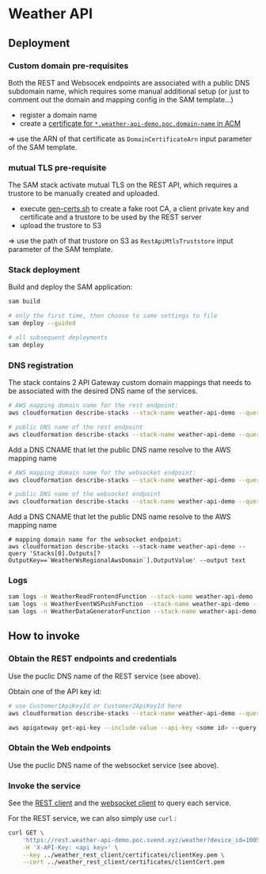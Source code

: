 # Weather API

## Deployment

### Custom domain pre-requisites

Both the REST and Websocek endpoints are associated with a public DNS subdomain name, which requires some manual additional setup
(or just to comment out the domain and mapping config in the SAM template...)

* register a domain name
* create a [certificate for `*.weather-api-demo.poc.domain-name` in ACM](https://docs.aws.amazon.com/acm/latest/userguide/gs-acm-request-public.html)

=> use the ARN of that certificate as `DomainCertificateArn` input parameter of the SAM template.

### mutual TLS pre-requisite

The SAM stack activate mutual TLS on the REST API, which requires a trustore to be manually created and uploaded.

* execute [gen-certs.sh](../weather_rest_client/certificates/gen-certs.sh) to create a fake root CA, a client private key 
  and certificate and a trustore to be used by the REST server
* upload the trustore to S3

=> use the path of that trustore on S3 as `RestApiMtlsTruststore` input parameter of the SAM template.

### Stack deployment

Build and deploy the SAM application:

```sh
sam build

# only the first time, then choose to same settings to file
sam deploy --guided

# all subsequent deployments
sam deploy
```

### DNS registration

The stack contains 2 API Gateway custom domain mappings that needs to be associated with the desired DNS name of the services.

```sh
# AWS mapping domain name for the rest endpoint:
aws cloudformation describe-stacks --stack-name weather-api-demo --query 'Stacks[0].Outputs[?OutputKey==`WeatherRestRegionalAwsDomain`].OutputValue' --output text

# public DNS name of the rest endpoint
aws cloudformation describe-stacks --stack-name weather-api-demo --query 'Stacks[0].Outputs[?OutputKey==`WeatherRestPublicDomain`].OutputValue' --output text
```

Add a DNS CNAME that let the public DNS name resolve to the AWS mapping name

```sh
# AWS mapping domain name for the websocket endpoint:
aws cloudformation describe-stacks --stack-name weather-api-demo --query 'Stacks[0].Outputs[?OutputKey==`WeatherWsRegionalAwsDomain`].OutputValue' --output text

# public DNS name of the websocket endpoint
aws cloudformation describe-stacks --stack-name weather-api-demo --query 'Stacks[0].Outputs[?OutputKey==`WeatherWsPublicDomain`].OutputValue' --output text
```

Add a DNS CNAME that let the public DNS name resolve to the AWS mapping name

```
# mapping domain name for the websocket endpoint:
aws cloudformation describe-stacks --stack-name weather-api-demo --query 'Stacks[0].Outputs[?OutputKey==`WeatherWsRegionalAwsDomain`].OutputValue' --output text
```

### Logs

```sh
sam logs -n WeatherReadFrontendFunction --stack-name weather-api-demo --tail
sam logs -n WeatherEventWSPushFunction --stack-name weather-api-demo --tail
sam logs -n WeatherDataGeneratorFunction --stack-name weather-api-demo --tail
```

## How to invoke

### Obtain the REST endpoints and credentials

Use the puclic DNS name of the REST service (see above).

Obtain one of the API key id:
```sh
# use Customer1ApiKeyId or Customer2ApiKeyId here
aws cloudformation describe-stacks --stack-name weather-api-demo --query 'Stacks[0].Outputs[?OutputKey==`Customer1ApiKeyId`].OutputValue' --output text

aws apigateway get-api-key --include-value --api-key <some id> --query "value"
```

### Obtain the Web endpoints

Use the puclic DNS name of the websocket service (see above).

### Invoke the service

See the [REST client](../weather_rest_client/readme.md) 
and the [websocket client](../weather_ws_client/readme.md) 
to query each service.

For the REST service, we can also simply use `curl` :

```sh
curl GET \
    'https://rest.weather-api-demo.poc.svend.xyz/weather?device_id=1005&from=2023-02-17T20:13:25%2B0100&to=2025-02-17T20:13:55%2B0100' \
    -H 'X-API-Key: <api key>' \
    --key ../weather_rest_client/certificates/clientKey.pem \
    --cert ../weather_rest_client/certificates/clientCert.pem
```
